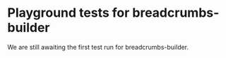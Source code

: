 # Playground tests for breadcrumbs-builder
We are still awaiting the first test run for breadcrumbs-builder.

